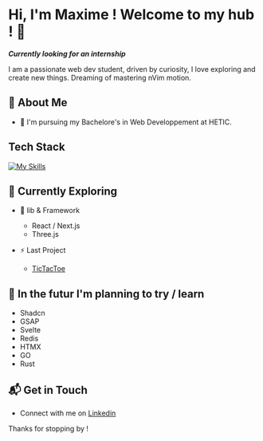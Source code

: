 # Hi, I'm Maxime ! Welcome to my hub ! 👋
***Currently looking for an internship***

I am a passionate web dev student, driven by curiosity, I love exploring and create new things. Dreaming of mastering nVim motion.

<!-- ![Oomaxime's Stats](https://github-readme-stats.vercel.app/api?username=Oomaxime&theme=vue-dark&show_icons=true&hide_border=true&count_private=true) -->


## 🚀 About Me

- 📝 I'm pursuing my Bachelore's in Web Developpement at HETIC.


## Tech Stack
[![My Skills](https://skillicons.dev/icons?i=html,css,js,nodejs,express,mongodb,react,typescript,threejs,vite,docker,figma,vscode,apple)](https://skillicons.dev)


## 🌱 Currently Exploring

- 🚀 lib & Framework
  - React / Next.js
  - Three.js

- ⚡ Last Project
  - [TicTacToe](https://github.com/Oomaxime/TicTacToeGame)


## 🔭 In the futur I'm planning to try / learn

- Shadcn
- GSAP
- Svelte
- Redis
- HTMX
- GO
- Rust
  
<!-- ## 🏆 Achievements

- 🌟 Completed Hacktoberfest 2023 - Contributed to open source projects and celebrated the spirit of collaboration. -->


## 📬 Get in Touch

- Connect with me on [Linkedin](https://www.linkedin.com/in/maxime-bidan/)


Thanks for stopping by ! 

<!--
Here are some ideas to get you started:

- 🔭 I’m currently working on ...
- 🌱 I’m currently learning ...
- 👯 I’m looking to collaborate on ...
- 🤔 I’m looking for help with ...
- 💬 Ask me about ...
- 📫 How to reach me: ...
- 😄 Pronouns: ...
-  Fun fact: ...
-->
